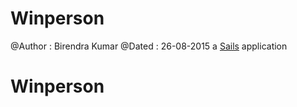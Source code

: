 # Winperson
@Author : Birendra Kumar
@Dated  : 26-08-2015
a [Sails](http://sailsjs.org) application
# Winperson
